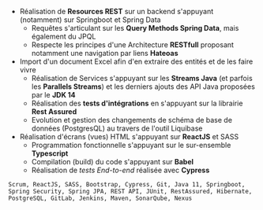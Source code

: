 - Réalisation de **Resources REST** sur un backend s'appuyant (notamment) sur Springboot et Spring Data
  - Requêtes s'articulant sur les **Query Methods Spring Data**, mais également du JPQL
  - Respecte les principes d'une Architecture **RESTfull** proposant notamment une navigation par liens **Hateoas**
- Import d'un document Excel afin d'en extraire des entités et de les faire vivre
  - Réalisation de Services s'appuyant sur les **Streams Java** (et parfois les **Parallels Streams**) et les derniers ajouts des API Java proposées par le **JDK 14**
  - Réalisation des **tests d'intégrations** en s'appuyant sur la librairie **Rest Assured**
  - Evolution et gestion des changements de schéma de base de données (PostgresQL) au travers de l'outil Liquibase
- Réalisation d'écrans (vues) HTML s'appuyant sur **ReactJS** et SASS
  - Programmation fonctionnelle s'appuyant sur le sur-ensemble **Typescript**
  - Compilation (build) du code s'appuyant sur **Babel**
  - Réalisation de *tests End-to-end* réalisée avec **Cypress**

```text
Scrum, ReactJS, SASS, Bootstrap, Cypress, Git, Java 11, Springboot, Spring Security, Spring JPA, REST API, JUnit, RestAssured, Hibernate, PostgreSQL, GitLab, Jenkins, Maven, SonarQube, Nexus
```
